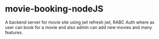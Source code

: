 # movie-booking-nodeJS
A backend server for movie site using jwt refresh jwt, RABC Auth where as user can book for a movie and also admin can add new movies and many features.
